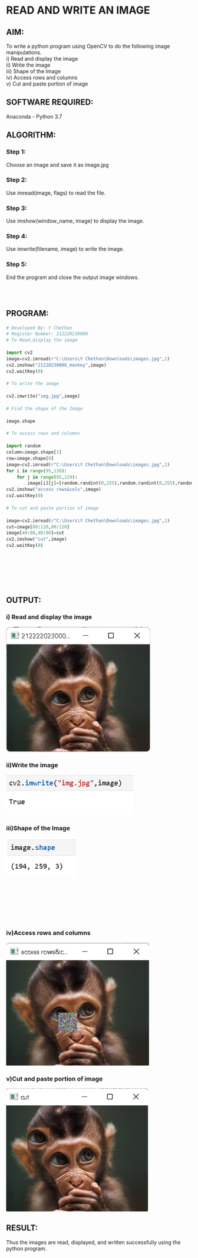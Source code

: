 # READ AND WRITE AN IMAGE

## AIM:
To write a python program using OpenCV to do the following image manipulations. 
<br/>i) Read and display the image
<br/>ii) Write the image
<br/>iii) Shape of the Image
<br/>iv) Access rows and columns
<br/>v) Cut and paste portion of image

## SOFTWARE REQUIRED:
Anaconda - Python 3.7

## ALGORITHM:
### Step 1: 
Choose an image and save it as image.jpg
### Step 2:
Use imread(image, flags) to read the file.
### Step 3:
Use imshow(window_name, image) to display the image.
### Step 4:
Use imwrite(filename, image) to write the image.
### Step 5:
End the program and close the output image windows.

<br><br>
## PROGRAM:
```python
# Developed By: Y Chethan 
# Register Number: 212220230008
# To Read,display the image

import cv2
image=cv2.imread(r"C:\Users\Y Chethan\Downloads\images.jpg",1)
cv2.imshow("21220230008_monkey",image)
cv2.waitKey(0)

# To write the image

cv2.imwrite("img.jpg",image)

# Find the shape of the Image

image.shape

# To access rows and columns

import random
column=image.shape[1]
row=image.shape[0]
image=cv2.imread(r"C:\Users\Y Chethan\Downloads\images.jpg",1)
for i in range(95,130):
    for j in range(95,129):
        image[i][j]=[random.randint(0,255),random.randint(0,255),random.randint(0,255)]
cv2.imshow("access rows&cols",image)
cv2.waitKey(0)

# To cut and paste portion of image

image=cv2.imread(r"C:\Users\Y Chethan\Downloads\images.jpg",1)
cut=image[80:120,80:120]
image[40:80,40:80]=cut
cv2.imshow("cut",image)
cv2.waitKey(0)
```
<br><br><br><br><br>
## OUTPUT:
### i) Read and display the image
![](images/show.png)

### ii)Write the image
![](images/write.png)

### iii)Shape of the Image
![](images/shape.png)

<br><br><br><br><br><br>
### iv)Access rows and columns
![](images/access.png)

### v)Cut and paste portion of image
![](images/cut.png)

## RESULT:
Thus the images are read, displayed, and written successfully using the python program.
